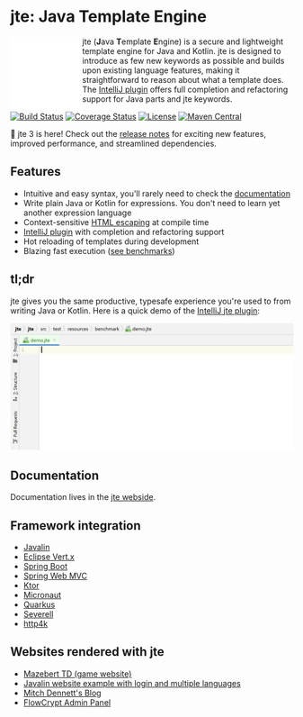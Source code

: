 # jte: Java Template Engine

<img align="left" alt="jte" src="docs/jte.svg" width="128">jte (**J**ava **T**emplate **E**ngine) is a secure and lightweight template engine for Java and Kotlin. jte is designed to introduce as few new keywords as possible and builds upon existing language features, making it straightforward to reason about what a template does. The [IntelliJ plugin][intellij-plugin] offers full completion and refactoring support for Java parts and jte keywords.

[![Build Status](https://github.com/casid/jte/workflows/Test%20all%20JDKs%20on%20all%20OSes/badge.svg)](https://github.com/casid/jte/actions)
[![Coverage Status](https://codecov.io/gh/casid/jte/branch/main/graph/badge.svg)](https://codecov.io/gh/casid/jte)
[![License](https://img.shields.io/badge/license-Apache%202.0-blue.svg)](https://raw.githubusercontent.com/casid/jte/master/LICENSE)
[![Maven Central](https://img.shields.io/maven-central/v/gg.jte/jte.svg)](http://mvnrepository.com/artifact/gg.jte/jte)

🚀 jte 3 is here! Check out the [release notes](https://github.com/casid/jte/releases/tag/3.0.0) for exciting new features, improved performance, and streamlined dependencies.

## Features

- Intuitive and easy syntax, you'll rarely need to check the [documentation](https://jte.gg/)
- Write plain Java or Kotlin for expressions. You don't need to learn yet another expression language
- Context-sensitive [HTML escaping](https://jte.gg/latest/html-rendering/#html-escaping) at compile time
- [IntelliJ plugin][intellij-plugin] with completion and refactoring support
- Hot reloading of templates during development
- Blazing fast execution ([see benchmarks](https://jte.gg/latest/#performance))

## tl;dr

jte gives you the same productive, typesafe experience you're used to from writing Java or Kotlin. Here is a quick demo of the [IntelliJ jte plugin][intellij-plugin]:

![jte plugin in IntelliJ](docs/jte-intellij.gif)

## Documentation

Documentation lives in the [jte webside](https://jte.gg/).

## Framework integration

- [Javalin](https://javalin.io/tutorials/jte)
- [Eclipse Vert.x](https://github.com/vert-x3/vertx-web/tree/master/vertx-template-engines/vertx-web-templ-jte)
- [Spring Boot](https://github.com/casid/jte-spring-boot-demo)
- [Spring Web MVC](https://github.com/izogfif/demo-spring-jte)
- [Ktor](https://ktor.io/docs/jte.html)
- [Micronaut](https://micronaut-projects.github.io/micronaut-views/latest/guide/#jte)
- [Quarkus](https://github.com/renannprado/quarkus-jte-extension/)
- [Severell](https://github.com/severell/severell-jte-plugin)
- [http4k](https://www.http4k.org/guide/reference/templating)

## Websites rendered with jte

- [Mazebert TD (game website)](https://mazebert.com)
- [Javalin website example with login and multiple languages](https://github.com/casid/jte-javalin-tutorial)
- [Mitch Dennett's Blog](https://www.mitchdennett.com/)
- [FlowCrypt Admin Panel](https://flowcrypt.com/docs/business/enterprise-admin-panel.html)

[intellij-plugin]: https://plugins.jetbrains.com/plugin/14521-jte "IntelliJ jte Plugin"
[template-benchmark]: https://github.com/casid/template-benchmark/ "Template Benchmarks"
[maven-central]: http://mvnrepository.com/artifact/gg.jte/jte "jte in Maven Central"
